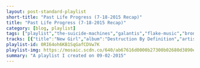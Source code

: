 ```yaml
---
layout: post-standard-playlist
short-title: "Past Life Progress (7-18-2015 Recap)"
title: "Past Life Progress (7-18-2015 Recap)"
category: [blog, playlist]
tags: ["playlist","the-suicide-machines","galantis","flake-music","broncho","m.-ward","tame-impala","the-maccabees","afi","against-me!","dead-kennedys","francisco-the-man","john-cooper-clarke","calvin-harris,-big-sean","godsmack","tame-impala","public-enemy","good-old-war","ratatat","against-me!","m.-ward","the-suicide-machines","galantis","afi","iron-&-wine","freelance-whales","m.-ward","against-me!","tame-impala","godsmack","dead-kennedys","afi","the-suicide-machines","the-maccabees","tame-impala","m.-ward","afi","galantis","good-old-war","against-me!","flake-music","godsmack","francisco-the-man","flake-music","ratatat","calvin-harris","francisco-the-man","m.-ward","against-me!","flake-music","tame-impala","john-cooper-clarke","francisco-the-man","iron-&-wine","ratatat","broncho","afi","godsmack","calvin-harris,-alesso,-hurts","broncho","public-enemy","the-suicide-machines","m.-ward"]
tracks: [{"title":"New Girl","album":"Destruction By Definition","artists":"The Suicide Machines"},{"title":"You","album":"Galantis EP","artists":"Galantis"},{"title":"Deluca","album":"When You Land Here, It's Time to Return (2014 Remix/Remaster)","artists":"Flake Music"},{"title":"Class Historian","album":"Just Enough Hip To Be Woman","artists":"BRONCHO"},{"title":"One Life Away","album":"Transistor Radio (Deluxe Version)","artists":"M. Ward"},{"title":"The Moment","album":"Currents","artists":"Tame Impala"},{"title":"Went Away","album":"Given To The Wild","artists":"The Maccabees"},{"title":"Heart Stops","album":"Burials","artists":"AFI"},{"title":"Transgender Dysphoria Blues","album":"Transgender Dysphoria Blues","artists":"Against Me!"},{"title":"Buzzbomb","album":"Plastic Surgery Disasters/In God We Trust, Inc.","artists":"Dead Kennedys"},{"title":"It's Not Your Fault","album":"Loose Ends","artists":"Francisco The Man"},{"title":"I Don't Want to Be Nice","album":"The Very Best Of","artists":"John Cooper Clarke"},{"title":"Open Wide (feat. Big Sean)","album":"Motion","artists":"Calvin Harris, Big Sean"},{"title":"Make Me Believe","album":"Faceless","artists":"Godsmack"},{"title":"Past Life","album":"Currents","artists":"Tame Impala"},{"title":"Lost In Space","album":"Man Plans God Laughs","artists":"Public Enemy"},{"title":"Small World","album":"Broken into Better Shape","artists":"Good Old War"},{"title":"Cream On Chrome","album":"Magnifique","artists":"Ratatat"},{"title":"Black Me Out","album":"Transgender Dysphoria Blues","artists":"Against Me!"},{"title":"Fuel for Fire","album":"Transistor Radio (Deluxe Version)","artists":"M. Ward"},{"title":"Break The Glass","album":"Destruction By Definition","artists":"The Suicide Machines"},{"title":"Smile","album":"Galantis EP","artists":"Galantis"},{"title":"The Face Beneath The Waves","album":"Burials","artists":"AFI"},{"title":"Lovers' Revolution","album":"Ghost On Ghost","artists":"Iron & Wine"},{"title":"Land Features","album":"Diluvia","artists":"Freelance Whales"},{"title":"You Still Believe in Me","album":"Transistor Radio (Deluxe Version)","artists":"M. Ward"},{"title":"Unconditional Love","album":"Transgender Dysphoria Blues","artists":"Against Me!"},{"title":"The Less I Know The Better","album":"Currents","artists":"Tame Impala"},{"title":"Serenity","album":"Faceless","artists":"Godsmack"},{"title":"Religious Vomit","album":"Plastic Surgery Disasters/In God We Trust, Inc.","artists":"Dead Kennedys"},{"title":"I Hope You Suffer","album":"Burials","artists":"AFI"},{"title":"No Face","album":"Destruction By Definition","artists":"The Suicide Machines"},{"title":"Child","album":"Given To The Wild","artists":"The Maccabees"},{"title":"Eventually","album":"Currents","artists":"Tame Impala"},{"title":"Deep Dark Well","album":"Transistor Radio (Deluxe Version)","artists":"M. Ward"},{"title":"17 Crimes","album":"Burials","artists":"AFI"},{"title":"Revolution - EP Version","album":"Galantis EP","artists":"Galantis"},{"title":"Tell Me What You Want from Me","album":"Broken into Better Shape","artists":"Good Old War"},{"title":"Dead Friend","album":"Transgender Dysphoria Blues","artists":"Against Me!"},{"title":"Candy Dish of Diamonds","album":"When You Land Here, It's Time to Return (2014 Remix/Remaster)","artists":"Flake Music"},{"title":"I Fucking Hate You","album":"Faceless","artists":"Godsmack"},{"title":"It's True, It's You","album":"Loose Ends","artists":"Francisco The Man"},{"title":"Spanway Hits","album":"When You Land Here, It's Time to Return (2014 Remix/Remaster)","artists":"Flake Music"},{"title":"Abrasive","album":"Magnifique","artists":"Ratatat"},{"title":"Summer","album":"Motion","artists":"Calvin Harris"},{"title":"In the Corners","album":"Loose Ends","artists":"Francisco The Man"},{"title":"Paul's Song - Instrumental","album":"Transistor Radio (Deluxe Version)","artists":"M. Ward"},{"title":"Two Coffins","album":"Transgender Dysphoria Blues","artists":"Against Me!"},{"title":"The Shins","album":"When You Land Here, It's Time to Return (2014 Remix/Remaster)","artists":"Flake Music"},{"title":"Nangs","album":"Currents","artists":"Tame Impala"},{"title":"Evidently Chickentown","album":"The Very Best Of","artists":"John Cooper Clarke"},{"title":"Progress","album":"Loose Ends","artists":"Francisco The Man"},{"title":"Baby Center Stage","album":"Ghost On Ghost","artists":"Iron & Wine"},{"title":"Cold Fingers","album":"Magnifique","artists":"Ratatat"},{"title":"Kurt","album":"Just Enough Hip To Be Woman","artists":"BRONCHO"},{"title":"Anxious","album":"Burials","artists":"AFI"},{"title":"The Awakening","album":"Faceless","artists":"Godsmack"},{"title":"Under Control (feat. Hurts)","album":"Motion","artists":"Calvin Harris, Alesso, Hurts"},{"title":"What","album":"Just Enough Hip To Be Woman","artists":"BRONCHO"},{"title":"Give Peace A Damn","album":"Man Plans God Laughs","artists":"Public Enemy"},{"title":"I Don't Wanna Hear It","album":"Destruction By Definition","artists":"The Suicide Machines"},{"title":"Big Boat","album":"Transistor Radio (Deluxe Version)","artists":"M. Ward"}]
playlist-id: 0RI64oh6KB1SqGafCDVw7K
playlist-img: https://mosaic.scdn.co/640/ab67616d0000b27300b02680d3890ef1ff28cdb8ab67616d0000b273430a957f6425aa6db629565cab67616d0000b273abbf69eba8901e89ff7ebdfcab67616d0000b273e4358b61c39aaba009640686
summary: "A playlist I created on 09-02-2015"
---
```

